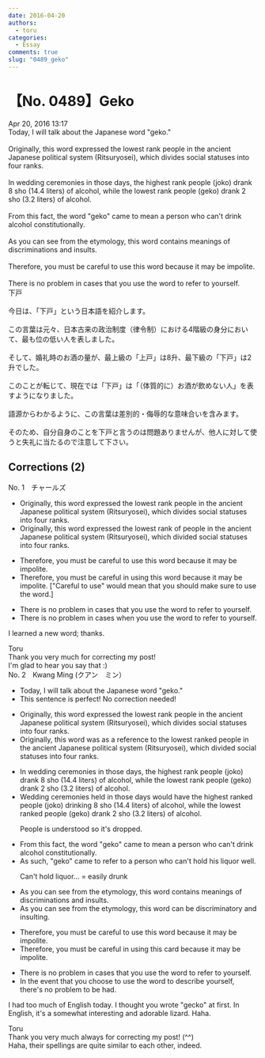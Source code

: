 ```yaml
---
date: 2016-04-20
authors:
  - toru
categories:
  - Essay
comments: true
slug: "0489_geko"
---
```


# 【No. 0489】Geko
<div class="date">Apr 20, 2016 13:17</div>
<div id="post"><div id="body_show_ori">
Today, I will talk about the Japanese word "geko."<br/><br/>Originally, this word expressed the lowest rank people in the ancient Japanese political system (Ritsuryosei), which divides social statuses into four ranks.<br/><br/>In wedding ceremonies in those days, the highest rank people (joko) drank 8 sho (14.4 liters) of alcohol, while the lowest rank people (geko) drank 2 sho (3.2 liters) of alcohol.<br/><br/>From this fact, the word "geko" came to mean a person who can't drink alcohol constitutionally.<br/><br/>As you can see from the etymology, this word contains meanings of discriminations and insults.<br/><br/>Therefore, you must be careful to use this word because it may be impolite.<br/><br/>There is no problem in cases that you use the word to refer to yourself.
</div></div>

<!-- more -->

<div id="post_ja"><div id="body_show_mo">
下戸<br/><br/>今日は、「下戸」という日本語を紹介します。<br/><br/>この言葉は元々、日本古来の政治制度（律令制）における4階級の身分において、最も位の低い人を表しました。<br/><br/>そして、婚礼時のお酒の量が、最上級の「上戸」は8升、最下級の「下戸」は2升でした。<br/><br/>このことが転じて、現在では「下戸」は「（体質的に）お酒が飲めない人」を表すようになりました。<br/><br/>語源からわかるように、この言葉は差別的・侮辱的な意味合いを含みます。<br/><br/>そのため、自分自身のことを下戸と言うのは問題ありませんが、他人に対して使うと失礼に当たるので注意して下さい。
</div></div>

## Corrections (2)
<div id="block"><div class="first_name"> No. 1　<span class="just_name">チャールズ</span></div><div id="block2">
<ul class="correction_field">
<li class="incorrect">Originally, this word expressed the lowest rank people in the ancient Japanese political system (Ritsuryosei), which divides social statuses into four ranks.</li>
<li class="corrected correct">
Originally, this word expressed the lowest rank <span class="f_red">of </span>people in the ancient Japanese political system (Ritsuryosei), which divide<span class="f_red">d </span>social statuses into four ranks.
</li>
</ul>
<ul class="correction_field">
<li class="incorrect">Therefore, you must be careful to use this word because it may be impolite.</li>
<li class="corrected correct">
Therefore, you must be careful <span class="f_red">in using</span> this word because it may be impolite. ["Careful to use" would mean that you should make sure to use the word.]
</li>
</ul>
<ul class="correction_field">
<li class="incorrect">There is no problem in cases that you use the word to refer to yourself.</li>
<li class="corrected correct">
There is no problem in cases <span class="f_red">when</span> you use the word to refer to yourself.
</li>
</ul>
<p class="comment_small">
 I learned a new word; thanks.
</p>

</div><div class="name"><span class="just_name">Toru</span><br>
Thank you very much for correcting my post!<br/>I'm glad to hear you say that :)
</div>
</div>
<div id="block"><div class="first_name"> No. 2　<span class="just_name">Kwang Ming (クアン　ミン）</span></div><div id="block2">
<ul class="correction_field">
<li class="incorrect">Today, I will talk about the Japanese word "geko."</li>
<li class="corrected perfect">This sentence is perfect! No correction needed!</li>
</ul>
<ul class="correction_field">
<li class="incorrect">Originally, this word expressed the lowest rank people in the ancient Japanese political system (Ritsuryosei), which divides social statuses into four ranks.</li>
<li class="corrected correct">
Originally, this word was <span class="f_blue">as a reference to </span>the lowest ranked people in the ancient Japanese political system (Ritsuryosei), which <span class="f_blue">divided </span>social statuses into four ranks.
</li>
</ul>
<ul class="correction_field">
<li class="incorrect">In wedding ceremonies in those days, the highest rank people (joko) drank 8 sho (14.4 liters) of alcohol, while the lowest rank people (geko) drank 2 sho (3.2 liters) of alcohol.</li>
<li class="corrected correct">
<span class="f_blue">Wedding ceremonies held in those days would have </span>the highest <span class="f_blue">ranked </span>people (joko) <span class="f_blue">drinking </span>8 sho (14.4 liters) of alcohol, while the lowest ranked <span class="sline"><span class="f_blue">people </span></span>(geko) drank 2 sho (3.2 liters) of alcohol.
<p class="correction_comment">People is understood so it's dropped.</p>
</li>
</ul>
<ul class="correction_field">
<li class="incorrect">From this fact, the word "geko" came to mean a person who can't drink alcohol constitutionally.</li>
<li class="corrected correct">
<span class="f_blue">As such,</span> "geko"<span class="f_blue"> came to refer to a person who can't hold his liquor well.</span>
<p class="correction_comment">Can't hold liquor... = easily drunk</p>
</li>
</ul>
<ul class="correction_field">
<li class="incorrect">As you can see from the etymology, this word contains meanings of discriminations and insults.</li>
<li class="corrected correct">
As you can see from the etymology, this word <span class="f_blue">can be discriminatory and insulting.</span>
</li>
</ul>
<ul class="correction_field">
<li class="incorrect">Therefore, you must be careful to use this word because it may be impolite.</li>
<li class="corrected correct">
<span class="f_blue">Therefore, you must be careful in using this card because it may be impolite.</span>
</li>
</ul>
<ul class="correction_field">
<li class="incorrect">There is no problem in cases that you use the word to refer to yourself.</li>
<li class="corrected correct">
<span class="f_blue">In the event that you choose to use the word to describe yourself, there's no problem to be had.</span>
</li>
</ul>
<p class="comment_small">
 I had too much of English today. I thought you wrote "gecko" at first. In English, it's a somewhat interesting and adorable lizard. Haha.
</p>

</div><div class="name"><span class="just_name">Toru</span><br>
Thank you very much always for correcting my post! (^^)<br/>Haha, their spellings are quite similar to each other, indeed.
</div>
</div>
